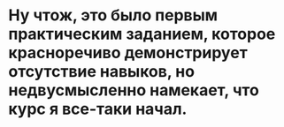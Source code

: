 # Ну чтож, это было первым практическим заданием, которое красноречиво демонстрирует отсутствие навыков, но недвусмысленно намекает, что курс я все-таки начал.
